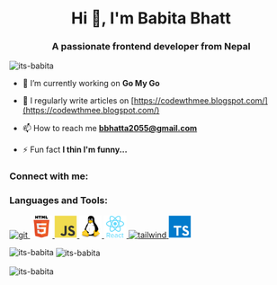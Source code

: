 <h1 align="center">Hi 👋, I'm Babita Bhatt</h1>
<h3 align="center">A passionate frontend developer from Nepal</h3>

<p align="left"> <img src="https://komarev.com/ghpvc/?username=its-babita&label=Profile%20views&color=0e75b6&style=flat" alt="its-babita" /> </p>

- 🔭 I’m currently working on **Go My Go**

- 📝 I regularly write articles on [https://codewthmee.blogspot.com/](https://codewthmee.blogspot.com/)

- 📫 How to reach me **bbhatta2055@gmail.com**

- ⚡ Fun fact **I thin I'm funny...**

<h3 align="left">Connect with me:</h3>
<p align="left">
</p>

<h3 align="left">Languages and Tools:</h3>
<p align="left"> <a href="https://git-scm.com/" target="_blank" rel="noreferrer"> <img src="https://www.vectorlogo.zone/logos/git-scm/git-scm-icon.svg" alt="git" width="40" height="40"/> </a> <a href="https://www.w3.org/html/" target="_blank" rel="noreferrer"> <img src="https://raw.githubusercontent.com/devicons/devicon/master/icons/html5/html5-original-wordmark.svg" alt="html5" width="40" height="40"/> </a> <a href="https://developer.mozilla.org/en-US/docs/Web/JavaScript" target="_blank" rel="noreferrer"> <img src="https://raw.githubusercontent.com/devicons/devicon/master/icons/javascript/javascript-original.svg" alt="javascript" width="40" height="40"/> </a> <a href="https://www.linux.org/" target="_blank" rel="noreferrer"> <img src="https://raw.githubusercontent.com/devicons/devicon/master/icons/linux/linux-original.svg" alt="linux" width="40" height="40"/> </a> <a href="https://reactjs.org/" target="_blank" rel="noreferrer"> <img src="https://raw.githubusercontent.com/devicons/devicon/master/icons/react/react-original-wordmark.svg" alt="react" width="40" height="40"/> </a> <a href="https://tailwindcss.com/" target="_blank" rel="noreferrer"> <img src="https://www.vectorlogo.zone/logos/tailwindcss/tailwindcss-icon.svg" alt="tailwind" width="40" height="40"/> </a> <a href="https://www.typescriptlang.org/" target="_blank" rel="noreferrer"> <img src="https://raw.githubusercontent.com/devicons/devicon/master/icons/typescript/typescript-original.svg" alt="typescript" width="40" height="40"/> </a> </p>

<p><img align="left" src="https://github-readme-stats.vercel.app/api/top-langs?username=its-babita&show_icons=true&locale=en&layout=compact" alt="its-babita" /></p>

<p>&nbsp;<img align="center" src="https://github-readme-stats.vercel.app/api?username=its-babita&show_icons=true&locale=en" alt="its-babita" /></p>

<p><img align="center" src="https://github-readme-streak-stats.herokuapp.com/?user=its-babita&" alt="its-babita" /></p>
